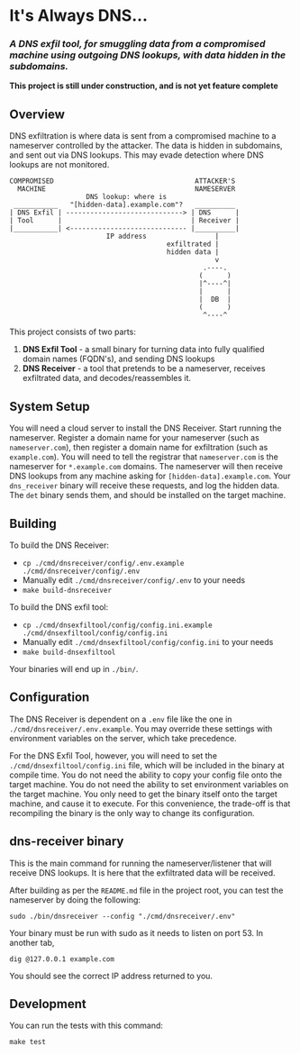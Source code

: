 # It's Always DNS...

### _A DNS exfil tool, for smuggling data from a compromised machine using outgoing DNS lookups, with data hidden in the subdomains._

**This project is still under construction, and is not yet feature complete**

## Overview

DNS exfiltration is where data is sent from a compromised machine to a nameserver controlled by the attacker. The data is
hidden in subdomains, and sent out via DNS lookups. This may evade detection where DNS lookups are not monitored.

```text
COMPROMISED                                   ATTACKER'S 
  MACHINE                                     NAMESERVER
                   DNS lookup: where is
 ___________   "[hidden-data].example.com"?   __________
| DNS Exfil | -----------------------------> | DNS      |
| Tool      |                                | Receiver |
|___________| <----------------------------- |__________|
                        IP address                 |
                                       exfiltrated |
                                       hidden data |
                                                   v
                                                .----.
                                               (      )
                                               |^----^|
                                               |      |
                                               |  DB  |
                                               (      )
                                                ^----^
```

This project consists of two parts:
1. **DNS Exfil Tool** - a small binary for turning data into fully qualified domain names (FQDN's), and sending DNS
lookups
2. **DNS Receiver** - a tool that pretends to be a nameserver, receives exfiltrated data, and decodes/reassembles it.

## System Setup

You will need a cloud server to install the DNS Receiver. Start running the nameserver. Register a domain name for your
nameserver (such as `nameserver.com`), then register a domain name for exfiltration (such as `example.com`). You will
need to tell the registrar that `nameserver.com` is the nameserver for `*.example.com` domains. The nameserver will
then receive DNS lookups from any machine asking for `[hidden-data].example.com`. Your `dns_receiver` binary will
receive these requests, and log the hidden data. The `det` binary sends them, and should be installed on the target
machine.

## Building

To build the DNS Receiver:
- `cp ./cmd/dnsreceiver/config/.env.example ./cmd/dnsreceiver/config/.env`
- Manually edit `./cmd/dnsreceiver/config/.env` to your needs
- `make build-dnsreceiver`

To build the DNS exfil tool:
- `cp ./cmd/dnsexfiltool/config/config.ini.example ./cmd/dnsexfiltool/config/config.ini`
- Manually edit `./cmd/dnsexfiltool/config/config.ini` to your needs
- `make build-dnsexfiltool`

Your binaries will end up in `./bin/`.

## Configuration

The DNS Receiver is dependent on a `.env` file like the one in `./cmd/dnsreceiver/.env.example`. You may override
these settings with environment variables on the server, which take precedence.

For the DNS Exfil Tool, however, you will need to set the `./cmd/dnsexfiltool/config.ini` file, which will be
included in the binary at compile time. You do not need the ability to copy your config file onto the target
machine. You do not need the ability to set environment variables on the target machine. You only need to get the
binary itself onto the target machine, and cause it to execute. For this convenience, the trade-off is that
recompiling the binary is the only way to change its configuration.

## dns-receiver binary

This is the main command for running the nameserver/listener that will receive DNS lookups. It is here that the
exfiltrated data will be received.

After building as per the `README.md` file in the project root, you can test the nameserver by doing the following:

```
sudo ./bin/dnsreceiver --config "./cmd/dnsreceiver/.env"
```

Your binary must be run with sudo as it needs to listen on port 53. In another tab,

```
dig @127.0.0.1 example.com
```

You should see the correct IP address returned to you. 

## Development

You can run the tests with this command:

```
make test
```
